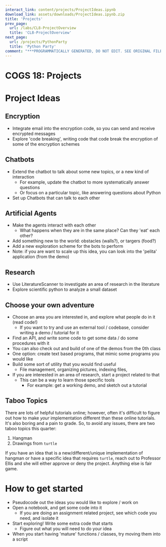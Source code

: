 ```yaml
---
interact_link: content/projects/ProjectIdeas.ipynb
download_link: assets/downloads/ProjectIdeas.ipynb.zip
title: 'Projects'
prev_page:
  url: /labs/CL8-ProjectOverview
  title: 'CL8-ProjectOverview'
next_page:
  url: /projects/PythonParty
  title: 'Python Party'
comment: "***PROGRAMMATICALLY GENERATED, DO NOT EDIT. SEE ORIGINAL FILES IN /content***"
---
```


# COGS 18: Projects

# Project Ideas

## Encryption

- Integrate email into the encryption code, so you can send and receive encrypted messages
- Explore 'code breaking', writing code that code break the encryption of some of the encryption schemes

## Chatbots

- Extend the chatbot to talk about some new topics, or a new kind of interaction
    - For example, update the chatbot to more systematically answer questions
    - Or focus on a particular topic, like answering questions about Python
- Set up Chatbots that can talk to each other

## Artificial Agents

- Make the agents interact with each other
    - What happens when they are in the same place? Can they 'eat' each other?
- Add something new to the world: obstacles (walls?), or targers (food?)
- Add a new exploration scheme for the bots to perform
- Note: if you are want to scale up this idea, you can look into the 'pelita' application (from the demo)

## Research

- Use LiteratureScanner to investigate an area of research in the literature
- Explore scientific python to analyze a small dataset

## Choose your own adventure

- Choose an area you are interested in, and explore what people do in it (read code!)
    - If you want to try and use an external tool / codebase, consider writing a demo / tutorial for it
- Find an API, and write some code to get some data / do some procedures with it
- You can also check out and build of one of the demos from the 0th class
- One option: create text based programs, that mimic some programs you would like
- Build some sort of utility that you would find useful
    - File management, organizing pictures, indexing files, 
- If you are interested in an area of research, start a project related to that
    - This can be a way to learn those specific tools
        - For example: get a working demo, and sketch out a tutorial

## Taboo Topics

There are lots of helpful tutorials online; however, often it's difficult to figure out how to make _your_ implementation different than these online tutorials. It's also boring and a pain to grade. So, to avoid any issues, there are two taboo topics this quarter:

1. Hangman
2. Drawings from `turtle`

If you have an idea that is a new/different/unique implementation of hangman or have a specific idea that requires `turtle`, reach out to Professor Ellis and she will either approve or deny the project. Anything else is fair game.

# How to get started

- Pseudocode out the ideas you would like to explore / work on
- Open a notebook, and get some code into it
    - If you are doing an assignment related project, see which code you need, and isolate it
- Start exploring! Write some extra code that starts 
    - Figure out what you will need to do your idea
- When you start having 'mature' functions / classes, try moving them into a script
